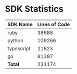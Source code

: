 # SDK Statistics

| SDK Name | Lines of Code |
| -------- | ------------- |
| ruby | 38688 |
| python | 109266 |
| typescript | 21823 |
| go | 61397 |
| **Total** | 231174 |
